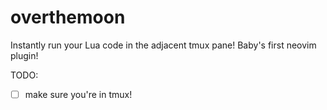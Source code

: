 # overthemoon
Instantly run your Lua code in the adjacent tmux pane! Baby's first neovim plugin!

TODO:

- [ ] make sure you're in tmux!



